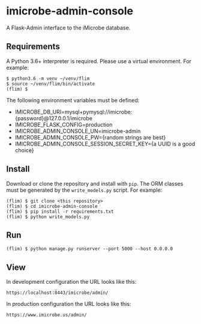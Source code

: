 # imicrobe-admin-console
A Flask-Admin interface to the iMicrobe database.

## Requirements
A Python 3.6+ interpreter is required. Please use a virtual environment. For example:

```
$ python3.6 -m venv ~/venv/flim
$ source ~/venv/flim/bin/activate
(flim) $
```

The following environment variables must be defined:

  + IMICROBE_DB_URI=mysql+pymysql://imicrobe:{password}@127.0.0.1/imicrobe
  + IMICROBE_FLASK_CONFIG=production
  + IMICROBE_ADMIN_CONSOLE_UN=imicrobe-admin
  + IMICROBE_ADMIN_CONSOLE_PW={random strings are best}
  + IMICROBE_ADMIN_CONSOLE_SESSION_SECRET_KEY={a UUID is a good choice}

## Install
Download or clone the repository and install with `pip`. The ORM classes must be generated by the `write_models.py` script. For example:
```
(flim) $ git clone <this repository>
(flim) $ cd imicrobe-admin-console
(flim) $ pip install -r requirements.txt
(flim) $ python write_models.py
```

## Run
```
(flim) $ python manage.py runserver --port 5000 --host 0.0.0.0
```

## View

In development configuration the URL looks like this:

```
https://localhost:8443/imicrobe/admin/
```

In production configuration the URL looks like this:

```
https://www.imicrobe.us/admin/
```
